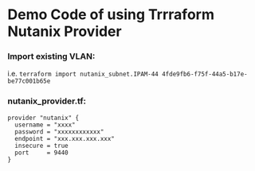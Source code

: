 
# Demo Code of using Trrraform Nutanix Provider

### Import existing VLAN: 

i.e. ```terraform import nutanix_subnet.IPAM-44 4fde9fb6-f75f-44a5-b17e-be77c001b65e```

### nutanix_provider.tf:

```
provider "nutanix" {
  username = "xxxx"
  password = "xxxxxxxxxxxx"
  endpoint = "xxx.xxx.xxx.xxx"
  insecure = true
  port     = 9440
}
```
